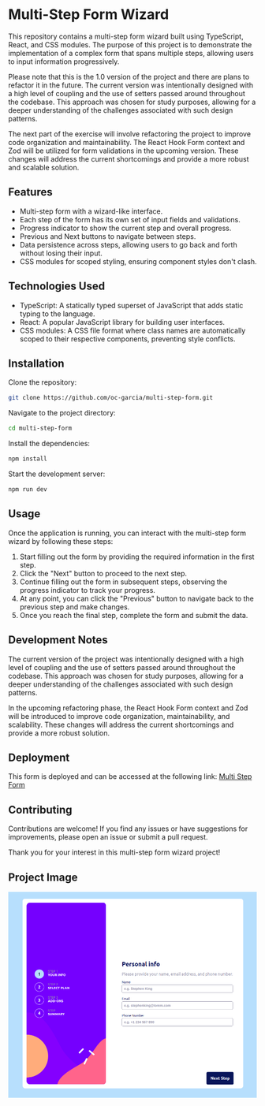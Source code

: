 # Multi-Step Form Wizard

This repository contains a multi-step form wizard built using TypeScript, React, and CSS modules. The purpose of this project is to demonstrate the implementation of a complex form that spans multiple steps, allowing users to input information progressively.

Please note that this is the 1.0 version of the project and there are plans to refactor it in the future. The current version was intentionally designed with a high level of coupling and the use of setters passed around throughout the codebase. This approach was chosen for study purposes, allowing for a deeper understanding of the challenges associated with such design patterns.

The next part of the exercise will involve refactoring the project to improve code organization and maintainability. The React Hook Form context and Zod will be utilized for form validations in the upcoming version. These changes will address the current shortcomings and provide a more robust and scalable solution.

## Features

- Multi-step form with a wizard-like interface.
- Each step of the form has its own set of input fields and validations.
- Progress indicator to show the current step and overall progress.
- Previous and Next buttons to navigate between steps.
- Data persistence across steps, allowing users to go back and forth without losing their input.
- CSS modules for scoped styling, ensuring component styles don't clash.

## Technologies Used

- TypeScript: A statically typed superset of JavaScript that adds static typing to the language.
- React: A popular JavaScript library for building user interfaces.
- CSS modules: A CSS file format where class names are automatically scoped to their respective components, preventing style conflicts.

## Installation

Clone the repository:

```bash
git clone https://github.com/oc-garcia/multi-step-form.git
```

Navigate to the project directory:

```bash
cd multi-step-form
```

Install the dependencies:

```bash
npm install
```

Start the development server:

```bash
npm run dev
```

## Usage

Once the application is running, you can interact with the multi-step form wizard by following these steps:

1. Start filling out the form by providing the required information in the first step.
2. Click the "Next" button to proceed to the next step.
3. Continue filling out the form in subsequent steps, observing the progress indicator to track your progress.
4. At any point, you can click the "Previous" button to navigate back to the previous step and make changes.
5. Once you reach the final step, complete the form and submit the data.

## Development Notes

The current version of the project was intentionally designed with a high level of coupling and the use of setters passed around throughout the codebase. This approach was chosen for study purposes, allowing for a deeper understanding of the challenges associated with such design patterns.

In the upcoming refactoring phase, the React Hook Form context and Zod will be introduced to improve code organization, maintainability, and scalability. These changes will address the current shortcomings and provide a more robust solution.

## Deployment

This form is deployed and can be accessed at the following link: [Multi Step Form](https://multi-step-form-oc-garcia.vercel.app/)

## Contributing

Contributions are welcome! If you find any issues or have suggestions for improvements, please open an issue or submit a pull request.

Thank you for your interest in this multi-step form wizard project!

## Project Image
![](./public/Captura%20de%20tela%20de%202023-06-20%2016-35-21.png#vitrinedev)

